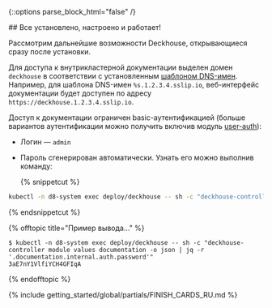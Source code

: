 <script type="text/javascript" src='{{ assets["getting-started.js"].digest_path }}'></script>
<script type="text/javascript" src='{{ assets["getting-started-finish.js"].digest_path }}'></script>
<script type="text/javascript" src='{{ assets["bcrypt.js"].digest_path }}'></script>

{::options parse_block_html="false" /}

<div markdown="1">
## Все установлено, настроено и работает!

Рассмотрим дальнейшие возможности Deckhouse, открывающиеся сразу после установки.

Для доступа к внутрикластерной документации выделен домен `deckhouse` в соответствии с установленным [шаблоном DNS-имен](../../documentation/v1/deckhouse-configure-global.html#parameters-modules-publicdomaintemplate). Например, для шаблона DNS-имен `%s.1.2.3.4.sslip.io`, веб-интерфейс документации будет доступен по адресу `https://deckhouse.1.2.3.4.sslip.io`.

Доступ к документации ограничен basic-аутентификацией (больше вариантов аутентификации можно получить включив модуль [user-auth](../../documentation/v1/modules/150-user-authn/)):  
- Логин — `admin`
- Пароль сгенерирован автоматически. Узнать его можно выполнив команду:

  {% snippetcut %}
```bash
kubectl -n d8-system exec deploy/deckhouse -- sh -c "deckhouse-controller module values documentation -o json | jq -r '.documentation.internal.auth.password'"
```
{% endsnippetcut %}

  {% offtopic title="Пример вывода..." %}
```
$ kubectl -n d8-system exec deploy/deckhouse -- sh -c "deckhouse-controller module values documentation -o json | jq -r '.documentation.internal.auth.password'" 
3aE7nY1VlfiYCH4GFIqA
```
  {% endofftopic %}
</div>

{% include getting_started/global/partials/FINISH_CARDS_RU.md %}
